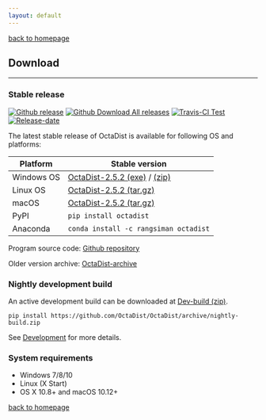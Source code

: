 ```yaml
---
layout: default
---
```

[back to homepage](./)

## Download
***

### Stable release

[![Github release][latest-badge]][latest-link]
[![Github Download All releases][Download-badge]][Download-link]
[![Travis-CI Test][Travis-badge]][Travis-link]
[![Release-date][rel-date]][latest-link]

[latest-badge]: https://img.shields.io/github/release/OctaDist/octadist.svg
[latest-link]: https://github.com/OctaDist/OctaDist/releases/latest
[Download-badge]: https://img.shields.io/github/downloads/OctaDist/octadist/total.svg
[Download-link]: https://github.com/OctaDist/OctaDist/releases
[Travis-badge]: https://img.shields.io/travis/OctaDist/OctaDist/master.svg
[Travis-link]: https://travis-ci.org/OctaDist/OctaDist
[rel-date]: https://img.shields.io/github/release-date/octadist/octadist.svg

The latest stable release of OctaDist is available for following OS and platforms: 

|   Platform   | Stable version |
|--------------|----------------|
|  Windows OS  | [OctaDist-2.5.2 (exe)][WinOS_exe] / [(zip)][WinOS_zip] |
|  Linux OS    | [OctaDist-2.5.2 (tar.gz)][LinOS_tar]  |
|  macOS       | [OctaDist-2.5.2 (tar.gz)][macOS_tar]  |
|  PyPI        | `pip install octadist`                |
|  Anaconda    | `conda install -c rangsiman octadist` |

[WinOS_exe]: https://github.com/OctaDist/OctaDist/releases/download/v.2.5.2/OctaDist-2.5.2-Win-x86-64.exe
[WinOS_zip]: https://github.com/OctaDist/OctaDist/releases/download/v.2.5.2/OctaDist-2.5.2-Win-x86-64.zip
[LinOS_tar]: https://github.com/OctaDist/OctaDist/releases/download/v.2.5.2/OctaDist-2.5.2-Linux-x86-64.tar.gz
[macOS_mac]: https://github.com/OctaDist/OctaDist/releases/download/v.2.5.2/OctaDist-2.5.2-macOS-x86-64
[macOS_tar]: https://github.com/OctaDist/OctaDist/releases/download/v.2.5.2/OctaDist-2.5.2-macOS-x86-64.tar.gz

Program source code: [Github repository][Github-link]

Older version archive: [OctaDist-archive][archive-link] 

[Github-link]: https://github.com/OctaDist/OctaDist
[archive-link]: https://github.com/OctaDist/OctaDist/releases

### Nightly development build

An active development build can be downloaded at [Dev-build (zip)][Dev-link].

```
pip install https://github.com/OctaDist/OctaDist/archive/nightly-build.zip
```

[Dev-link]: https://github.com/OctaDist/OctaDist/archive/nightly-build.zip

See [Development](./development.md) for more details.

### System requirements

- Windows 7/8/10
- Linux (X Start)
- OS X 10.8+ and macOS 10.12+

[back to homepage](./)
